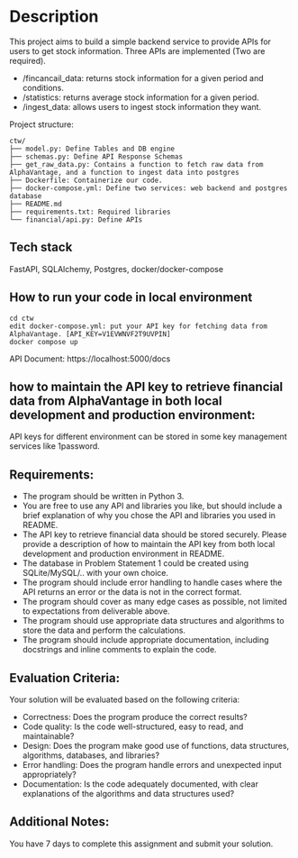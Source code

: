 # Description
This project aims to build a simple backend service to provide APIs for users to get stock information.
Three APIs are implemented (Two are required).
- /fincancail_data: returns stock information for a given period and conditions.
- /statistics: returns average stock information for a given period.
- /ingest_data: allows users to ingest stock information they want.

Project structure:
```
ctw/
├── model.py: Define Tables and DB engine
├── schemas.py: Define API Response Schemas
├── get_raw_data.py: Contains a function to fetch raw data from AlphaVantage, and a function to ingest data into postgres
├── Dockerfile: Containerize our code.
├── docker-compose.yml: Define two services: web backend and postgres database
├── README.md
├── requirements.txt: Required libraries
└── financial/api.py: Define APIs

```

## Tech stack
FastAPI, SQLAlchemy, Postgres, docker/docker-compose
 

## How to run your code in local environment
```
cd ctw
edit docker-compose.yml: put your API key for fetching data from AlphaVantage. [API_KEY=V1EVWNVF2T9UVPIN]
docker compose up
```
API Document: https://localhost:5000/docs

## how to maintain the API key to retrieve financial data from AlphaVantage in both local development and production environment:
API keys for different environment can be stored in some key management services like 1password.


## Requirements:

- The program should be written in Python 3.
- You are free to use any API and libraries you like, but should include a brief explanation of why you chose the API and libraries you used in README.
- The API key to retrieve financial data should be stored securely. Please provide a description of how to maintain the API key from both local development and production environment in README.
- The database in Problem Statement 1 could be created using SQLite/MySQL/.. with your own choice.
- The program should include error handling to handle cases where the API returns an error or the data is not in the correct format.
- The program should cover as many edge cases as possible, not limited to expectations from deliverable above.
- The program should use appropriate data structures and algorithms to store the data and perform the calculations.
- The program should include appropriate documentation, including docstrings and inline comments to explain the code.

## Evaluation Criteria:

Your solution will be evaluated based on the following criteria:

- Correctness: Does the program produce the correct results?
- Code quality: Is the code well-structured, easy to read, and maintainable?
- Design: Does the program make good use of functions, data structures, algorithms, databases, and libraries?
- Error handling: Does the program handle errors and unexpected input appropriately?
- Documentation: Is the code adequately documented, with clear explanations of the algorithms and data structures used?

## Additional Notes:

You have 7 days to complete this assignment and submit your solution.
